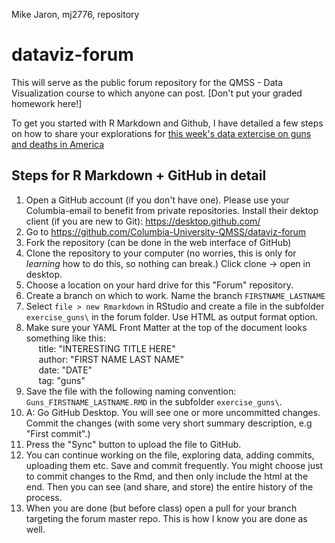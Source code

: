 Mike Jaron, mj2776, repository

# dataviz-forum
This will serve as the public forum repository for the QMSS - Data Visualization course to which anyone can post. [Don't put your graded homework here!]

To get you started with R Markdown and Github, I have detailed a few steps on how to share your explorations for [this week's data extercise on guns and deaths in America](exercise_guns/exercise/_guns_exercise.Rmd)

## Steps for R Markdown + GitHub in detail

  1. Open a GitHub account (if you don't have one). Please use your Columbia-email to benefit from private repositories. Install their dektop client (if you are new to Git): https://desktop.github.com/
  2. Go to https://github.com/Columbia-University-QMSS/dataviz-forum 
  3. Fork the repository (can be done in the web interface of GitHub)
  4. Clone the repository to your computer (no worries, this is only for *learning* how to do this, so nothing can break.) Click clone -> open in desktop.
  5. Choose a location on your hard drive for this "Forum" repository.
  6. Create a branch on which to work. Name the branch `FIRSTNAME_LASTNAME`
  7. Select `file > new Rmarkdown` in RStudio and create a file in the subfolder `exercise_guns\` in the forum folder. Use HTML as output format option.
  8. Make sure your YAML Front Matter at the top of the document looks something like this:  
      title: "INTERESTING TITLE HERE"   
      author: "FIRST NAME LAST NAME"  
      date: "DATE"  
      tag: "guns"  
  9. Save the file with the following naming convention: `Guns_FIRSTNAME_LASTNAME.RMD` in the subfolder `exercise_guns\`.
  10. A: Go GitHub Desktop. You will see one or more uncommitted changes. Commit the changes (with some very short summary description, e.g "First commit".) 
  11. Press the "Sync" button to upload the file to GitHub.
  12. You can continue working on the file, exploring data, adding commits, uploading them etc. Save and commit frequently. You might choose just to commit changes to the Rmd, and then only include the html at the end. Then you can see (and share, and store) the entire history of the process.
  13. When you are done (but before class) open a pull for your branch targeting the forum master repo. This is how I know you are done as well.
